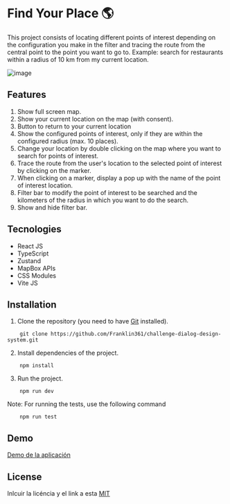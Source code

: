 # Find Your Place 🌎

This project consists of locating different points of interest depending on the configuration you make in the filter and tracing the route from the central point to the point you want to go to. Example: search for restaurants within a radius of 10 km from my current location.

![image](https://res.cloudinary.com/dnxchppfm/image/upload/v1660873820/franklin-page/routes-radio_keh5td.png)

## Features
1. Show full screen map.
2. Show your current location on the map (with consent).
3. Button to return to your current location
4. Show the configured points of interest, only if they are within the configured radius (max. 10 places).
5. Change your location by double clicking on the map where you want to search for points of interest.
6. Trace the route from the user's location to the selected point of interest by clicking on the marker.
7. When clicking on a marker, display a pop up with the name of the point of interest location.
8. Filter bar to modify the point of interest to be searched and the kilometers of the radius in which you want to do the search.
9. Show and hide filter bar.


## Tecnologies

- React JS
- TypeScript
- Zustand
- MapBox APIs
- CSS Modules
- Vite JS


## Installation

1. Clone the repository (you need to have [Git](https://git-scm.com) installed).

```shell
    git clone https://github.com/Franklin361/challenge-dialog-design-system.git
```

2.  Install dependencies of the project.

```shell
    npm install
```

3. Run the project.
```shell
    npm run dev
```

Note: For running the tests, use the following command 

```shell
    npm run test
```

## Demo
[Demo de la aplicación](https://find-your-place.netlify.app)

## License 

Inlcuir la licéncia y el link a esta
[MIT](https://opensource.org/licenses/MIT)
